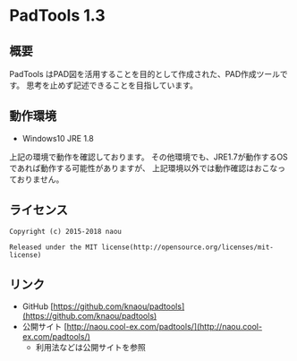 PadTools 1.3
======================================

概要
------------------------------------------------
PadTools はPAD図を活用することを目的として作成された、PAD作成ツールです。
思考を止めず記述できることを目指しています。

動作環境
------------------------------------------------
* Windows10 JRE 1.8

上記の環境で動作を確認しております。
その他環境でも、JRE1.7が動作するOSであれば動作する可能性がありますが、
上記環境以外では動作確認はおこなっておりません。

ライセンス
------------------------------------------------
    Copyright (c) 2015-2018 naou
    
    Released under the MIT license(http://opensource.org/licenses/mit-license)

リンク
------------------------------------------------
* GitHub [https://github.com/knaou/padtools](https://github.com/knaou/padtools)
* 公開サイト [http://naou.cool-ex.com/padtools/](http://naou.cool-ex.com/padtools/)
    * 利用法などは公開サイトを参照

